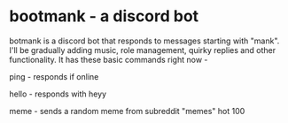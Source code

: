 # bootmank - a discord bot

botmank is a discord bot that responds to messages starting with "mank". I'll be gradually adding music, role management, quirky replies and other functionality. It has these basic commands right now - 

ping  - responds if online

hello - responds with heyy

meme  - sends a random meme from subreddit "memes" hot 100

